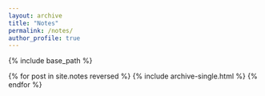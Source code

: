 ```yaml
---
layout: archive
title: "Notes"
permalink: /notes/
author_profile: true
---
```

{% include base_path %}

{% for post in site.notes reversed %}
{% include archive-single.html %}
{% endfor %}
